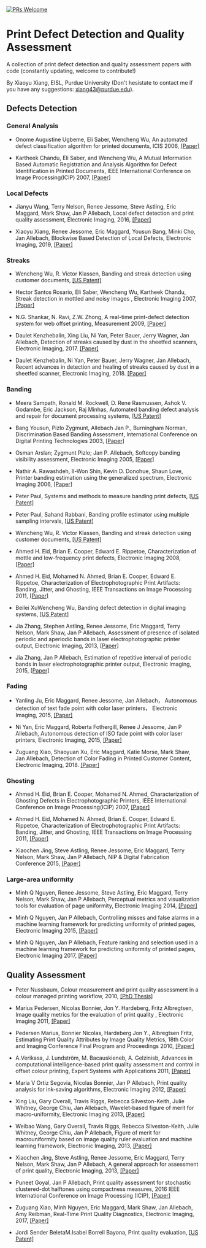 [![PRs Welcome](https://img.shields.io/badge/PRs-welcome-brightgreen.svg?style=flat-square)](http://makeapullrequest.com)

# Print Defect Detection and Quality Assessment
A collection of print defect detection and quality assessment papers with code (constantly updating, welcome to contribute!)

By Xiaoyu Xiang, EISL, Purdue University (Don't hesistate to contact me if you have any suggestions: xiang43@purdue.edu).

## Defects Detection

### General Analysis

- Onome Augustine Ugbeme, Eli Saber, Wencheng Wu, An automated defect classification algorithm for printed documents, ICIS 2006, [[Paper]](http://www.imaging.org/site/PDFS/Papers/2006/ICIS-0-736/33759.pdf)

- Kartheek Chandu, Eli Saber, and Wencheng Wu, A Mutual Information Based Automatic Registration and Analysis Algorithm for Defect Identification in Printed Documents, IEEE International Conference on Image Processing(ICIP) 2007,  [[Paper]](https://ieeexplore.ieee.org/abstract/document/4379343)


### Local Defects

- Jianyu Wang, Terry Nelson, Renee Jessome, Steve Astling, Eric Maggard, Mark Shaw, Jan P Allebach, Local defect detection and print quality assessment, Electronic Imaging, 2016, [[Paper]](https://www.ingentaconnect.com/contentone/ist/ei/2016/00002016/00000013/art00011?crawler=true&mimetype=application/pdf)

- Xiaoyu Xiang, Renee Jessome, Eric Maggard, Yousun Bang, Minki Cho, Jan Allebach, Blockwise Based Detection of Local Defects, Electronic Imaging, 2019, [[Paper]](https://arxiv.org/abs/1906.02374)

### Streaks

- Wencheng Wu, R. Victor Klassen, Banding and streak detection using customer documents, [[US Patent]](https://patents.google.com/patent/US7783122B2/en)

- Hector Santos Rosario, Eli Saber, Wencheng Wu, Kartheek Chandu, Streak detection in mottled and noisy images
, Electronic Imaging 2007, [[Paper]](https://www.spiedigitallibrary.org/journals/Journal-of-Electronic-Imaging/volume-16/issue-4/043005/Streak-detection-in-mottled-and-noisy-images/10.1117/1.2816444.short)

- N.G. Shankar, N. Ravi, Z.W. Zhong, A real-time print-defect detection system for web offset printing, Measurement 2009, [[Paper]](https://www.researchgate.net/profile/Z_Zhong5/publication/222983024_A_real-time_print-defect_detection_system_for_web_offset_printing/links/5c737a4e299bf1268d22d09a/A-real-time-print-defect-detection-system-for-web-offset-printing.pdf)

- Daulet Kenzhebalin, Xing Liu, Ni Yan, Peter Bauer, Jerry Wagner, Jan Allebach, Detection of streaks caused by dust in the sheetfed scanners, Electronic Imaging, 2017. [[Paper]](https://www.ingentaconnect.com/contentone/ist/ei/2017/00002017/00000012/art00023?crawler=true&mimetype=application/pdf)

- Daulet Kenzhebalin, Ni Yan, Peter Bauer, Jerry Wagner, Jan Allebach, Recent advances in detection and healing of streaks caused by
dust in a sheetfed scanner, Electronic Imaging, 2018. [[Paper]](https://www.ingentaconnect.com/contentone/ist/ei/2018/00002018/00000016/art00024?crawler=true&mimetype=application/pdf)

### Banding

- Meera Sampath, Ronald M. Rockwell, D. Rene Rasmussen, Ashok V. Godambe, Eric Jackson, Raj Minhas, Automated banding defect analysis and repair for document processing systems, [[US Patent]](https://patents.google.com/patent/US6862414B2/en)

- Bang Yousun, Pizlo Zygmunt, Allebach Jan P., Burningham Norman, Discrimination Based Banding Assessment, International Conference on Digital Printing Technologies 2003, [[Paper]](https://www.ingentaconnect.com/content/ist/nipdf/2003/00002003/00000002/art00072) 

- Osman Arslan; Zygmunt Pizlo; Jan P. Allebach, Softcopy banding visibility assessment, Electronic Imaging 2005, [[Paper]](https://www.spiedigitallibrary.org/conference-proceedings-of-spie/5668/0000/Softcopy-banding-visibility-assessment/10.1117/12.593684.short)

- Nathir A. Rawashdeh, Il-Won Shin, Kevin D. Donohue, Shaun Love, Printer banding estimation using the generalized spectrum, Electronic Imaging 2006, [[Paper]](https://www.spiedigitallibrary.org/conference-proceedings-of-spie/6059/60590F/Printer-banding-estimation-using-the-generalized-spectrum/10.1117/12.640860.short)

- Peter Paul, Systems and methods to measure banding print defects, [[US Patent]](https://patents.google.com/patent/US7965397B2/en)

- Peter Paul, Sahand Rabbani, Banding profile estimator using multiple sampling intervals, [[US Patent]](https://patents.google.com/patent/US7855806B2/en)

- Wencheng Wu, R. Victor Klassen, Banding and streak detection using customer documents, [[US Patent]](https://patents.google.com/patent/US7783122B2/en)

- Ahmed H. Eid, Brian E. Cooper, Edward E. Rippetoe, Characterization of mottle and low-frequency print defects, Electronic Imaging 2008, [[Paper]](https://www.spiedigitallibrary.org/conference-proceedings-of-spie/6808/680809/Characterization-of-mottle-and-low-frequency-print-defects/10.1117/12.766785.short)

- Ahmed H. Eid, Mohamed N. Ahmed, Brian E. Cooper, Edward E. Rippetoe, Characterization of Electrophotographic Print Artifacts: Banding, Jitter, and Ghosting, IEEE Transactions on Image Processing 2011, [[Paper]](https://ieeexplore.ieee.org/abstract/document/5635331)

- Beilei XuWencheng Wu, Banding defect detection in digital imaging systems, [[US Patent]](https://patents.google.com/patent/US8451504B2/en)

- Jia Zhang, Stephen Astling, Renee Jessome, Eric Maggard, Terry Nelson, Mark Shaw, Jan P Allebach, Assessment of presence of isolated periodic and aperiodic bands in laser electrophotographic printer output, Electronic Imaging, 2013, [[Paper]](https://www.spiedigitallibrary.org/conference-proceedings-of-spie/8653/86530N/Assessment-of-presence-of-isolated-periodic-and-aperiodic-bands-in/10.1117/12.2008818.short)

- Jia Zhang, Jan P Allebach, Estimation of repetitive interval of periodic bands in laser electrophotographic printer output, Electronic Imaging, 2015, [[Paper]](https://www.spiedigitallibrary.org/conference-proceedings-of-spie/9396/93960J/Estimation-of-repetitive-interval-of-periodic-bands-in-laser-electrophotographic/10.1117/12.2083547.short)


### Fading

- Yanling Ju, Eric Maggard, Renee Jessome, Jan Allebach， Autonomous detection of text fade point with color laser printers， Electronic Imaging, 2015, [[Paper]](https://www.spiedigitallibrary.org/conference-proceedings-of-spie/9396/93960G/Autonomous-detection-of-text-fade-point-with-color-laser-printers/10.1117/12.2081238.short)

- Ni Yan, Eric Maggard, Roberta Fothergill, Renee J Jessome, Jan P Allebach, Autonomous detection of ISO fade point with color laser printers, Electronic Imaging, 2015, [[Paper]](https://www.spiedigitallibrary.org/conference-proceedings-of-spie/9396/93960F/Autonomous-detection-of-ISO-fade-point-with-color-laser-printers/10.1117/12.2078324.short)

- Zuguang Xiao, Shaoyuan Xu, Eric Maggard, Katie Morse, Mark Shaw, Jan Allebach, Detection of Color Fading in Printed Customer Content, Electronic Imaging, 2018. [[Paper]](https://www.ingentaconnect.com/contentone/ist/ei/2018/00002018/00000016/art00014?crawler=true&mimetype=application/pdf)

### Ghosting

- Ahmed H. Eid, Brian E. Cooper, Mohamed N. Ahmed, Characterization of Ghosting Defects in Electrophotographic Printers, IEEE International Conference on Image Processing(ICIP) 2007, [[Paper]](https://ieeexplore.ieee.org/abstract/document/4379344)

- Ahmed H. Eid, Mohamed N. Ahmed, Brian E. Cooper, Edward E. Rippetoe, Characterization of Electrophotographic Print Artifacts: Banding, Jitter, and Ghosting, IEEE Transactions on Image Processing 2011, [[Paper]](https://ieeexplore.ieee.org/abstract/document/5635331)

- Xiaochen Jing, Steve Astling, Renee Jessome, Eric Maggard, Terry Nelson, Mark Shaw, Jan P Allebach, NIP & Digital Fabrication Conference 2015, [[Paper]](https://www.ingentaconnect.com/content/ist/nipdf/2015/00002015/00000001/art00037)

### Large-area uniformity

- Minh Q Nguyen, Renee Jessome, Steve Astling, Eric Maggard, Terry Nelson, Mark Shaw, Jan P Allebach, Perceptual metrics and visualization tools for evaluation of page uniformity, Electronic Imaging 2014, [[Paper]](https://www.researchgate.net/profile/Minh_Nguyen118/publication/269243653_Perceptual_metrics_and_visualization_tools_for_evaluation_of_page_uniformity/links/58d42c9caca2727e5e9ae4d9/Perceptual-metrics-and-visualization-tools-for-evaluation-of-page-uniformity.pdf)

- Minh Q Nguyen, Jan P Allebach, Controlling misses and false alarms in a machine learning framework for predicting uniformity of printed pages, Electronic Imaging 2015, [[Paper]](https://www.spiedigitallibrary.org/conference-proceedings-of-spie/9396/93960I/Controlling-misses-and-false-alarms-in-a-machine-learning-framework/10.1117/12.2083162.short) 

- Minh Q Nguyen, Jan P Allebach, Feature ranking and selection used in a machine learning framework for predicting uniformity of printed pages, Electronic Imaging 2017, [[Paper]](https://www.ingentaconnect.com/contentone/ist/ei/2017/00002017/00000012/art00024?crawler=true&mimetype=application/pdf)

## Quality Assessment

- Peter Nussbaum, Colour measurement and print quality assessment in a colour managed printing workflow, 2010, [[PhD Thesis]](http://english.hig.no/content/download/41086/559074/file/PhD%20Thesis-Peter.pdf)

- Marius Pedersen, Nicolas Bonnier, Jon Y. Hardeberg, Fritz Albregtsen, Image quality metrics for the evaluation of print quality
, Electronic Imaging 2011, [[Paper]](https://www.spiedigitallibrary.org/conference-proceedings-of-spie/7867/786702/Image-quality-metrics-for-the-evaluation-of-print-quality/10.1117/12.876472.short)

- Pedersen Marius, Bonnier Nicolas, Hardeberg Jon Y., Albregtsen Fritz, Estimating Print Quality Attributes by Image Quality Metrics, 18th Color and Imaging Conference Final Program and Proceedings 2010, [[Paper]](https://www.ingentaconnect.com/content/ist/cic/2010/00002010/00000001/art00013)

- A.Verikasa, J. Lundström, M. Bacauskieneb, A. Gelzinisb, Advances in computational intelligence-based print quality assessment and control in offset colour printing, Expert Systems with Applications 2011, [[Paper]](https://www.sciencedirect.com/science/article/pii/S0957417411005513)

- Maria V Ortiz Segovia, Nicolas Bonnier, Jan P Allebach, Print quality analysis for ink-saving algorithms, Electronic Imaging 2012, [[Paper]](https://www.spiedigitallibrary.org/conference-proceedings-of-spie/8293/82930Q/Print-quality-analysis-for-ink-saving-algorithms/10.1117/12.907864.short)

- Xing Liu, Gary Overall, Travis Riggs, Rebecca Silveston-Keith, Julie Whitney, George Chiu, Jan Allebach, Wavelet-based figure of merit for macro-uniformity, Electronic Imaging 2013, [[Paper]](https://www.spiedigitallibrary.org/conference-proceedings-of-spie/8653/86530Q/Wavelet-based-figure-of-merit-for-macro-uniformity/10.1117/12.2008515.short)

- Weibao Wang, Gary Overall, Travis Riggs, Rebecca Silveston-Keith, Julie Whitney, George Chiu, Jan P Allebach, Figure of merit for macrouniformity based on image quality ruler evaluation and machine learning framework, Electronic Imaging, 2013, [[Paper]](https://www.spiedigitallibrary.org/conference-proceedings-of-spie/8653/86530P/Figure-of-merit-for-macrouniformity-based-on-image-quality-ruler/10.1117/12.2008428.short)

- Xiaochen Jing, Steve Astling, Renee Jessome, Eric Maggard, Terry Nelson, Mark Shaw, Jan P Allebach, A general approach for assessment of print quality, Electronic Imaging, 2013, [[Paper]](https://www.spiedigitallibrary.org/conference-proceedings-of-spie/8653/86530L/A-general-approach-for-assessment-of-print-quality/10.1117/12.2008819.short)

- Puneet Goyal, Jan P Allebach, Print quality assessment for stochastic clustered-dot halftones using compactness measures, 2016 IEEE International Conference on Image Processing (ICIP), [[Paper]](https://ieeexplore.ieee.org/abstract/document/7533069)

- Zuguang Xiao, Minh Nguyen, Eric Maggard, Mark Shaw, Jan Allebach, Amy Reibman, Real-Time Print Quality Diagnostics, Electronic Imaging, 2017, [[Paper]](https://www.ingentaconnect.com/contentone/ist/ei/2017/00002017/00000012/art00025?crawler=true&mimetype=application/pdf)

- Jordi Sender BeletaM.Isabel Borrell Bayona, Print quality evaluation, [[US Patent]](https://patents.google.com/patent/US20180154654A1/en)
